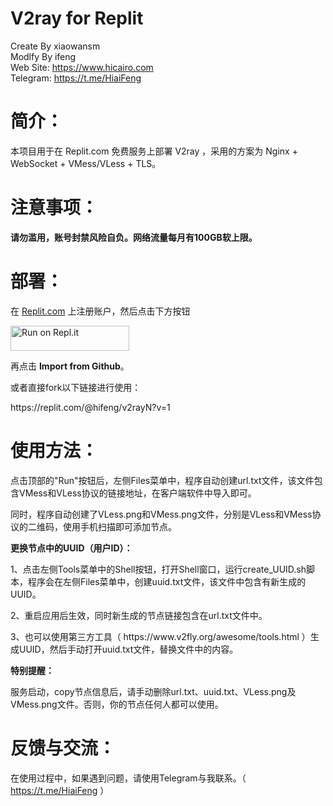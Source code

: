 # V2ray for Replit
Create By xiaowansm<br>
Modlfy By ifeng<br>
Web Site: https://www.hicairo.com <br>
Telegram: https://t.me/HiaiFeng <br>

# 简介：
本项目用于在 Replit.com 免费服务上部署 V2ray ，采用的方案为 Nginx + WebSocket + VMess/VLess + TLS。
# 注意事项：
<b>请勿滥用，账号封禁风险自负。网络流量每月有100GB软上限。</b>
# 部署：
在 <a href="https://replit.com">Replit.com</a> 上注册账户，然后点击下方按钮
<p><a href="https://repl.it/github/hiifeng/V2ray-for-Replit" rel="nofollow"><img alt="Run on Repl.it" src="https://camo.githubusercontent.com/8f3d0bdc332bfddbb9694b553bba8319754153b39f2efdf3c78b17fbbb6b7990/68747470733a2f2f7265706c2e69742f62616467652f6769746875622f616e6462727569626d2f7265616465722d7265706c6974" style="height: 40px; width: 190px; max-width: 100%;" data-canonical-src="https://repl.it/badge/github/andbruibm/reader-replit"></a></p>
<p>再点击 <b>Import from Github</b>。</p>

<p>或者直接fork以下链接进行使用：</p>
https://replit.com/@hifeng/v2rayN?v=1

# 使用方法：
<p>点击顶部的"Run"按钮后，左侧Files菜单中，程序自动创建url.txt文件，该文件包含VMess和VLess协议的链接地址，在客户端软件中导入即可。</p>
<p>同时，程序自动创建了VLess.png和VMess.png文件，分别是VLess和VMess协议的二维码，使用手机扫描即可添加节点。</p>

<p><b>更换节点中的UUID（用户ID）：</b></p>
<p>1、点击左侧Tools菜单中的Shell按钮，打开Shell窗口，运行create_UUID.sh脚本，程序会在左侧Files菜单中，创建uuid.txt文件，该文件中包含有新生成的UUID。</p>
<p>2、重启应用后生效，同时新生成的节点链接包含在url.txt文件中。</p>
<p>3、也可以使用第三方工具（ https://www.v2fly.org/awesome/tools.html ）生成UUID，然后手动打开uuid.txt文件，替换文件中的内容。</p>

<p><b>特别提醒：</b></p>
<p>服务启动，copy节点信息后，请手动删除url.txt、uuid.txt、VLess.png及VMess.png文件。否则，你的节点任何人都可以使用。</p>

# 反馈与交流：
在使用过程中，如果遇到问题，请使用Telegram与我联系。（ https://t.me/HiaiFeng ）
